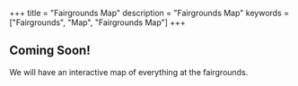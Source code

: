 +++
title = "Fairgrounds Map"
description = "Fairgrounds Map"
keywords = ["Fairgrounds", "Map", "Fairgrounds Map"]
+++

## Coming Soon!

We will have an interactive map of everything at the fairgrounds.
